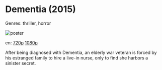 # Dementia (2015)

Genres: thriller, horror

![poster](http://image.tmdb.org/t/p/w500/avtLE74EYNRuiaK6Ab0ZNjNraDs.jpg)

en:
  [720p](magnet:?xt=urn:btih:62C45E501D7E5B302B1A5C8E637334D1DB96C952&tr=udp://glotorrents.pw:6969/announce&tr=udp://tracker.opentrackr.org:1337/announce&tr=udp://torrent.gresille.org:80/announce&tr=udp://tracker.openbittorrent.com:80&tr=udp://tracker.coppersurfer.tk:6969&tr=udp://tracker.leechers-paradise.org:6969&tr=udp://p4p.arenabg.ch:1337&tr=udp://tracker.internetwarriors.net:1337)
  [1080p](magnet:?xt=urn:btih:780C51C1F0EEAE379982735586743305F290F174&tr=udp://glotorrents.pw:6969/announce&tr=udp://tracker.opentrackr.org:1337/announce&tr=udp://torrent.gresille.org:80/announce&tr=udp://tracker.openbittorrent.com:80&tr=udp://tracker.coppersurfer.tk:6969&tr=udp://tracker.leechers-paradise.org:6969&tr=udp://p4p.arenabg.ch:1337&tr=udp://tracker.internetwarriors.net:1337)
  


After being diagnosed with Dementia, an elderly war veteran is forced by his estranged family to hire a live-in nurse, only to find she harbors a sinister secret.